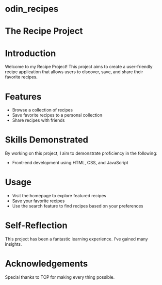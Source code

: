 # odin_recipes
# The Recipe Project
# Introduction
Welcome to my Recipe Project! This project aims to create a user-friendly recipe application that allows users to discover, save, and share their favorite recipes.
# Features
- Browse a collection of recipes
- Save favorite recipes to a personal collection
- Share recipes with friends
# Skills Demonstrated
By working on this project, I aim to demonstrate proficiency in the following:
- Front-end development using HTML, CSS, and JavaScript
# Usage
- Visit the homepage to explore featured recipes
- Save your favorite recipes
- Use the search feature to find recipes based on your preferences
# Self-Reflection
This project has been a fantastic learning experience. I've gained many insights.
# Acknowledgements
Special thanks to TOP for making every thing possible.

